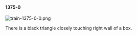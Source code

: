 #### 1375-0
![train-1375-0-0.png](https://github.com/lil-lab/nlvr/raw/master/nlvr/train/images/76/train-1375-0-0.png "train-1375-0-0.png")

There is a black triangle closely touching right wall of a box.